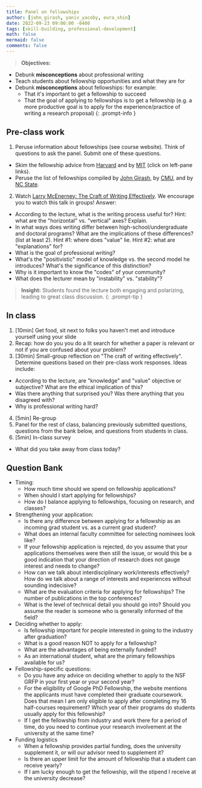```yaml
---
title: Panel on fellowships
author: [john_girash, yaniv_yacoby, eura_shin]
date: 2022-09-23 09:00:00 -0400
tags: [skill-building, professional-development]
math: false
mermaid: false
comments: false
---
```


> **Objectives:**
* Debunk **misconceptions** about professional writing
* Teach students about fellowship opportunities and what they are for
* Debunk **misconceptions** about fellowships: for example:
  * That it's important to get a fellowship to succeed
  * That the goal of applying to fellowships is to get a fellowship (e.g. a more productive goal is to apply for the experience/practice of writing a research proposal)
{: .prompt-info }


## Pre-class work
1. Peruse information about fellowships (see course website). Think of questions to ask the panel. Submit one of these questions.
  * Skim the fellowship advice from [Harvard](https://gsas.harvard.edu/financial-support/fellowships) and by [MIT](https://oge.mit.edu/finances/fellowships/fellowship-tips/) (click on left-pane links).
  * Peruse the list of fellowships compiled by [John Girash](https://wiki.harvard.edu/confluence/pages/viewpage.action?spaceKey=SEASDOCSOAP&title=List+of+external+fellowships), by [CMU](https://www.cs.cmu.edu/~gradfellowships/), and by [NC State](https://www.csc.ncsu.edu/dgp/fellowships.html).
2. Watch [Larry McEnerney: The Craft of Writing Effectively](https://www.youtube.com/watch?v=vtIzMaLkCaM). We encourage you to watch this talk in groups! Answer:
  * According to the lecture, what is the writing process useful for? Hint: what are the "horizontal" vs. "vertical" axes? Explain.
  * In what ways does writing differ between high-school/undergraduate and doctoral programs? What are the implications of these differences? (list at least 2). Hint #1: where does "value" lie. Hint #2: what are "explanations" for?
  * What is the goal of professional writing?
  * What's the "positivistic" model of knowledge vs. the second model he introduces? What's the significance of this distinction? 
  * Why is it important to know the "codes" of your community?
  * What does the lecturer mean by "instability" vs. "stability"? 

> **Insight:** Students found the lecture both engaging and polarizing, leading to great class discussion.
{: .prompt-tip }


## In class
1. [10min] Get food, sit next to folks you haven't met and introduce yourself using your slide
2. Recap: how do you you do a lit search for whether a paper is relevant or not if you are confused about your problem? 
3. [30min] Small-group reflection on "The craft of writing effectively". Determine questions based on their pre-class work responses. Ideas include:
  * According to the lecture, are "knowledge" and "value" objective or subjective? What are the ethical implication of this?
  * Was there anything that surprised you? Was there anything that you disagreed with?
  * Why is professional writing hard?
4. [5min] Re-group
5. Panel for the rest of class, balancing previously submitted questions, questions from the bank below, and questions from students in class.
6. [5min] In-class survey
  * What did you take away from class today?


## Question Bank
* Timing:
  * How much time should we spend on fellowship applications?
  * When should I start applying for fellowships?
  * How do I balance applying to fellowships, focusing on research, and classes? 
* Strengthening your application:
  * Is there any difference between applying for a fellowship as an incoming grad student vs. as a current grad student?
  * What does an internal faculty committee for selecting nominees look like?
  * If your fellowship application is rejected, do you assume that your applications themselves were then still the issue, or would this be a good indication that your direction of research does not gauge interest and needs to change?
  * How can we talk about interdisciplinary work/interests effectively? How do we talk about a range of interests and experiences without sounding indecisive?
  * What are the evaluation criteria for applying for fellowships? The number of publications in the top conferences?
  * What is the level of technical detail you should go into? Should you assume the reader is someone who is generally informed of the field?
* Deciding whether to apply:
  * Is fellowship important for people interested in going to the industry after graduation?
  * What is a good reason NOT to apply for a fellowship?
  * What are the advantages of being externally funded?
  * As an international student, what are the primary fellowships available for us?
* Fellowship-specific questions:
  * Do you have any advice on deciding whether to apply to the NSF GRFP in your first year or your second year?
  * For the eligibility of Google PhD Fellowship, the website mentions the applicants must have completed their graduate coursework. Does that mean I am only eligible to apply after completing my 16 half-courses requirement? Which year of their programs do students usually apply for this fellowship?
  * If I get the fellowship from industry and work there for a period of time, do you need to continue your research involvement at the university at the same time?
* Funding logistics
  * When a fellowship provides partial funding, does the university supplement it, or will our advisor need to supplement it?
  * Is there an upper limit for the amount of fellowship that a student can receive yearly?
  * If I am lucky enough to get the fellowship, will the stipend I receive at the university decrease?
 
